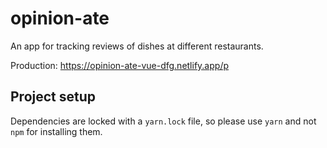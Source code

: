 # opinion-ate
An app for tracking reviews of dishes at different restaurants.

Production: <https://opinion-ate-vue-dfg.netlify.app/p>

## Project setup
Dependencies are locked with a `yarn.lock` file, so please use `yarn` and not
`npm` for installing them.
